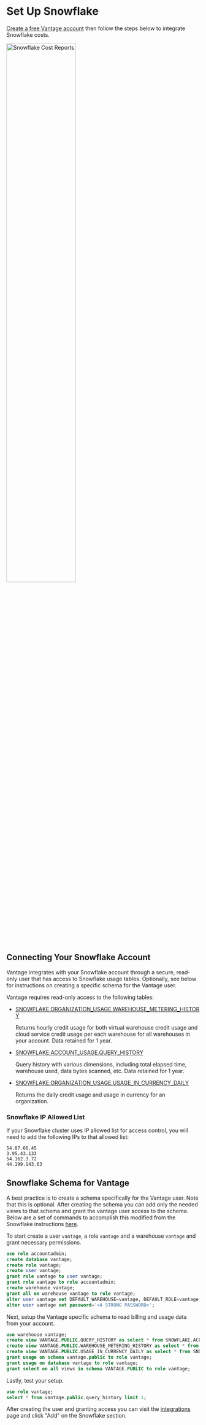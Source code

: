 # Set Up Snowflake

[Create a free Vantage account](https://console.vantage.sh/signup) then follow the steps below to integrate Snowflake costs.

<div style={{display:"flex", justifyContent:"center"}}>
    <img alt="Snowflake Cost Reports" width="60%" src="/img/snowflake_cost_report.png" />
</div>

## Connecting Your Snowflake Account

Vantage integrates with your Snowflake account through a secure, read-only user that has access to Snowflake usage tables. Optionally, see below for instructions on creating a specific schema for the Vantage user.

Vantage requires read-only access to the following tables:

- [SNOWFLAKE.ORGANIZATION_USAGE.WAREHOUSE_METERING_HISTORY](https://docs.snowflake.com/en/sql-reference/functions/warehouse_metering_history.html)

  Returns hourly credit usage for both virtual warehouse credit usage and cloud service credit usage per each warehouse for all warehouses in your account. Data retained for 1 year.

- [SNOWFLAKE.ACCOUNT_USAGE.QUERY_HISTORY](https://docs.snowflake.com/en/sql-reference/account-usage/query_history.html)

  Query history with various dimensions, including total elapsed time, warehouse used, data bytes scanned, etc. Data retained for 1 year.

- [SNOWFLAKE.ORGANIZATION_USAGE.USAGE_IN_CURRENCY_DAILY](https://docs.snowflake.com/en/sql-reference/organization-usage/usage_in_currency_daily.html)

  Returns the daily credit usage and usage in currency for an organization.

### Snowflake IP Allowed List

If your Snowflake cluster uses IP allowed list for access control, you will need to add the following IPs to that allowed list:

```
54.87.66.45
3.95.43.133
54.162.3.72
44.199.143.63
```

## Snowflake Schema for Vantage

A best practice is to create a schema specifically for the Vantage user. Note that this is optional. After creating the schema you can add only the needed views to that schema and grant the vantage user access to the schema. Below are a set of commands to accomplish this modified from the Snowflake instructions [here](https://community.snowflake.com/s/article/Solution-Grant-access-to-specific-views-in-SNOWFLAKE-ACCOUNT-USAGE-to-custom-roles).

To start create a user `vantage`, a role `vantage` and a warehouse `vantage` and grant necessary permissions.

```sql
use role accountadmin;
create database vantage;
create role vantage;
create user vantage;
grant role vantage to user vantage;
grant role vantage to role accountadmin;
create warehouse vantage;
grant all on warehouse vantage to role vantage;
alter user vantage set DEFAULT_WAREHOUSE=vantage, DEFAULT_ROLE=vantage;
alter user vantage set password='<A STRONG PASSWORD>';
```

Next, setup the Vantage specific schema to read billing and usage data from your account.

```sql
use warehouse vantage;
create view VANTAGE.PUBLIC.QUERY_HISTORY as select * from SNOWFLAKE.ACCOUNT_USAGE.QUERY_HISTORY;
create view VANTAGE.PUBLIC.WAREHOUSE_METERING_HISTORY as select * from SNOWFLAKE.ORGANIZATION_USAGE.WAREHOUSE_METERING_HISTORY;
create view VANTAGE.PUBLIC.USAGE_IN_CURRENCY_DAILY as select * from SNOWFLAKE.ORGANIZATION_USAGE.USAGE_IN_CURRENCY_DAILY;
grant usage on schema vantage.public to role vantage;
grant usage on database vantage to role vantage;
grant select on all views in schema VANTAGE.PUBLIC to role vantage;
```

Lastly, test your setup.

```sql
use role vantage;
select * from vantage.public.query_history limit 1;
```

After creating the user and granting access you can visit the [integrations](https://console.vantage.sh/settings/integrations) page and click "Add" on the Snowflake section.
